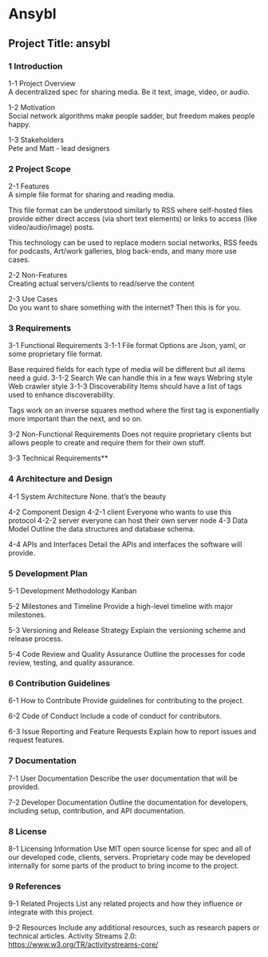 # Ansybl

## Project Title: ansybl 

### 1 Introduction

1-1 Project Overview  
A decentralized spec for sharing media. Be it text, image, video, or audio. 

1-2 Motivation  
Social network algorithms make people sadder, but freedom makes people happy.

1-3 Stakeholders  
Pete and Matt - lead designers

### 2 Project Scope

2-1 Features  
A simple file format for sharing and reading media.

This file format can be understood similarly to RSS where self-hosted files provide either direct access (via short text elements) or links to access (like video/audio/image) posts.

This technology can be used to replace modern social networks, RSS feeds for podcasts, Art/work galleries, blog back-ends, and many more use cases.

2-2 Non-Features  
Creating actual servers/clients to read/serve the content

2-3 Use Cases  
Do you want to share something with the internet? Then this is for you.

### 3 Requirements

3-1 Functional Requirements
3-1-1 File format
Options are Json, yaml, or some proprietary file format.

Base required fields for each type of media will be different but all items need a guid.
3-1-2 Search
We can handle this in a few ways
Webring style
Web crawler style
3-1-3 Discoverability
Items should have a list of tags used to enhance discoverability.

Tags work on an inverse squares method where the first tag is exponentially more important than the next, and so on.

3-2 Non-Functional Requirements
Does not require proprietary clients but allows people to create and require them for their own stuff.

3-3 Technical Requirements**


### 4 Architecture and Design

4-1 System Architecture
None. that’s the beauty

4-2 Component Design
4-2-1 client
Everyone who wants to use this protocol
4-2-2 server
everyone can host their own server node
4-3 Data Model
Outline the data structures and database schema.

4-4 APIs and Interfaces
Detail the APIs and interfaces the software will provide.

### 5 Development Plan

5-1 Development Methodology
Kanban

5-2 Milestones and Timeline
Provide a high-level timeline with major milestones.

5-3 Versioning and Release Strategy
Explain the versioning scheme and release process.

5-4 Code Review and Quality Assurance
Outline the processes for code review, testing, and quality assurance.

### 6 Contribution Guidelines

6-1 How to Contribute
Provide guidelines for contributing to the project.

6-2 Code of Conduct
Include a code of conduct for contributors.

6-3 Issue Reporting and Feature Requests
Explain how to report issues and request features.

### 7 Documentation

7-1 User Documentation
Describe the user documentation that will be provided.

7-2 Developer Documentation
Outline the documentation for developers, including setup, contribution, and API documentation.

### 8 License

8-1 Licensing Information
Use MIT open source license for spec and all of our developed code, clients, servers. Proprietary code may be developed internally for some parts of the product to bring income to the project.

### 9 References

9-1 Related Projects
List any related projects and how they influence or integrate with this project.

9-2 Resources
Include any additional resources, such as research papers or technical articles.
Activity Streams 2.0: https://www.w3.org/TR/activitystreams-core/
